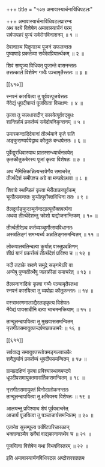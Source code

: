 +++
title = "१०७ अमावास्यार्चनाविधिपटलः"

+++
अमावास्यार्चनाविधिपटलप्रारम्भः  
अथ वक्ष्ये विशेषेण अमावास्यार्चनं परम्  
सर्वपापहरं पुण्यं सर्वरोगविनाशनम् ॥ १ ॥


देवानाञ्च पितॄणाञ्च पूजनं सफलन्ततः  
पुष्याषाढे प्रकर्तव्या सर्वदेवप्रियार्त्थकम् ॥ २ ॥


शिवं सम्पूज्य विधिवत् पूजान्ते वासनन्ततः  
तत्तत्काले विशेषेण गव्यैः पञ्चामृतैस्ततः ॥ ३ ॥



[[६१०]]  

स्नपनं कारयित्वा तु पूर्ववत्पूजयेत्ततः  
नैवेद्यं धूपदीपान्तं पूजयित्वा विचक्षणः ॥ ४ ॥


कृत्वा तु जलधारादीन् कारयेत्पूर्ववद्बुधः  
शान्तिहोमं प्रकर्तव्यं सर्वदोषनिकृन्तनम् ॥ ५ ॥


उमास्कन्दादिदेवानां तीर्त्थयाने कृते सति  
अङ्कुराण्यर्पयेद्वाथ कौतुकं बन्धयेत्ततः ॥ ६ ॥


पूर्वेद्युरधिवास्याथ प्रातस्सन्ध्यार्चनन्नयेत्  
कृतकौतुकबेरस्य पूजां कृत्वा विशेषतः ॥ ७ ॥


अथ नैमित्तिकन्नित्यन्तत्रेणैव समाचरेत्  
तीर्त्थदेशं समीपश्च अग्रे वा मण्डपेऽथवा ॥ ८ ॥


शिवाग्रे स्थण्डिलं कृत्वा भेरीताडनपूर्वकम्  
चूर्णोत्सवन्ततः कुर्यात्पूर्वोक्तविधिना ततः ॥ ९ ॥


तैलदूर्वाङ्कुरञ्चूर्णन्दद्यात्पूर्वोक्तवर्त्मना  
अथवा तीर्त्थदेशन्तु क्रोशो यद्योजनान्तिकम् ॥ १० ॥


तीर्त्थतीरेऽथ कर्तव्यञ्चूर्णोत्सवविधानतः  
अस्त्रलिङ्गं समभ्यर्च्य अन्नलिङ्गसमन्वितम् ॥ ११ ॥


लोकपालबलिन्दत्वा कुर्यात् वास्तुप्रदक्षिणम्  
शीघ्रं यानं प्रकर्त्तव्यं तीर्त्थदेशं प्रविश्य च ॥ १२ ॥


नदी तटाके स्रवणे समुद्रे सङ्गमेऽपि वा  
अन्येषु पुण्यतीर्त्थेषु जलक्रीडां समाचरेत् ॥ १३ ॥


तैलस्नानादिकं कृत्वा गव्यैः पञ्चामृतैस्तथा  
स्नपनं कारयित्वा तु व्यपोह्य कौतुकन्ततः ॥ १४ ॥


वस्त्राभरणमालाद्यैरलङ्कृत्य विशेषतः  
नैवेद्यं पायसादीनि दत्वा चाचमनक्रियाम् ॥ १५ ॥


ताम्बूलन्दापयित्वा तु मुखवाससमन्वितम्  
नृत्तगीतसमायुक्तन्दर्पणछत्रचामरैः ॥ १६ ॥



[[६११]]  

सर्ववाद्य समायुक्तस्तोत्रमङ्गलवाचकैः  
शनैर्द्ध्यानं प्रकर्तव्यं धूपदीपसमन्वितम् ॥ १७ ॥


ग्रामप्रदक्षिणं कृत्वा प्रविश्यास्थानमण्टपे  
धूपदीपसमायुक्तमारार्तिकसमन्वितम् ॥ १८ ॥


नृत्तगीतसमायुक्तं विनोदालोकनन्ततः  
ताम्बूलन्दापयित्वा तु क्षत्रियस्य विशेषतः ॥ १९ ॥


आलयन्तु प्रविश्याथ शेषं पूर्ववदाचरेत्  
आचार्यं पूजयित्वा तु पञ्चाचार्यसमन्वितम् ॥ २० ॥


एतानेव सुसम्पूज्य पर्यष्टिपरिचारकान्  
भक्तानाञ्चैव सर्वेषां वाद्यकानान्तथैव च ॥ २१ ॥


पूजयित्वा विशेषेण यथा विभवविस्तरम् ॥ २२ ॥


इति अमावास्यार्चनविधिपटल अष्टोत्तरशततमः  
